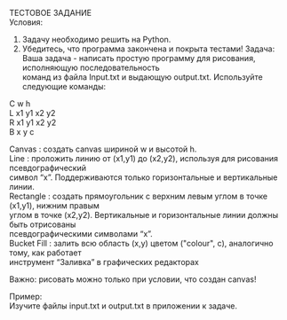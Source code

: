 ТЕСТОВОЕ ЗАДАНИЕ<br>
Условия:<br>
1. Задачу необходимо решить на Python.<br>
2. Убедитесь, что программа закончена и покрыта тестами!
Задача:<br>
Ваша задача - написать простую программу для рисования, исполняющую последовательность<br>
команд из файла Input.txt и выдающую output.txt. Используйте следующие команды:<br>

C w h<br>
L x1 y1 x2 y2<br>
R x1 y1 x2 y2<br>
B x y c <br>

Canvas​ : создать canvas шириной w и высотой h.<br>
Line​ : проложить линию от (x1,y1) до (x2,y2), используя для рисования псевдографический<br>
символ “x”. Поддерживаются только горизонтальные и вертикальные линии.<br>
Rectangle​ : создать прямоугольник с верхним левым углом в точке (x1,y1), нижним правым<br>
углом в точке (x2,y2). Вертикальные и горизонтальные линии должны быть отрисованы<br>
псевдографическими символами “x”.<br>
Bucket Fill​ : залить всю область (x,y) цветом ("colour", c), аналогично тому, как работает<br>
инструмент “Заливка” в графических редакторах<br>

Важно: рисовать можно только при условии, что создан canvas!<br>

Пример:<br>
Изучите файлы input.txt и output.txt в приложении к задаче.<br>
